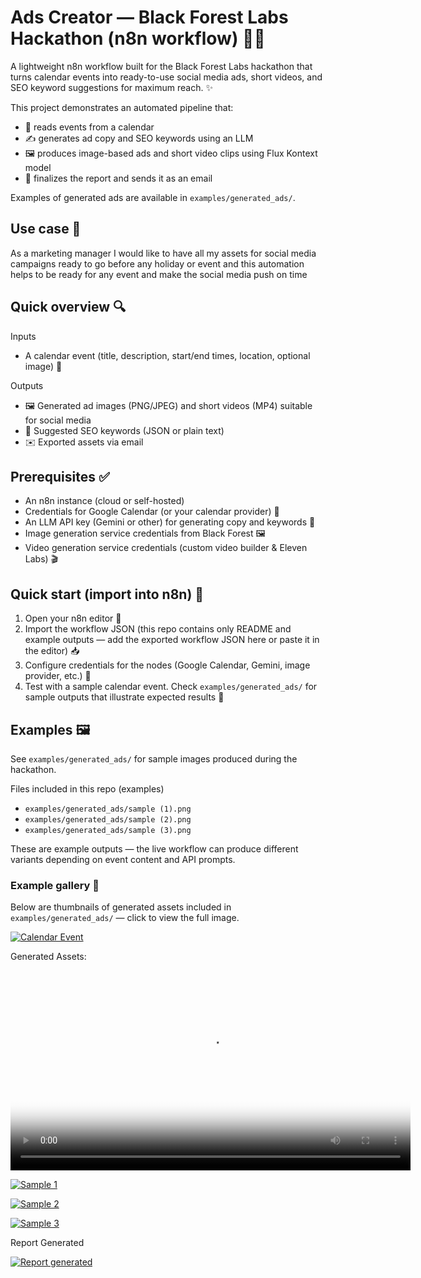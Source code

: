 # Ads Creator — Black Forest Labs Hackathon (n8n workflow) 🚀🎨

A lightweight n8n workflow built for the Black Forest Labs hackathon that turns calendar events into ready-to-use social media ads, short videos, and SEO keyword suggestions for maximum reach. ✨

This project demonstrates an automated pipeline that:

- 📅 reads events from a calendar
- ✍️ generates ad copy and SEO keywords using an LLM
- 🖼️ produces image-based ads and short video clips using Flux Kontext model
- 📧 finalizes the report and sends it as an email

Examples of generated ads are available in `examples/generated_ads/`.

## Use case 🌟

As a marketing manager I would like to have all my assets for social media campaigns ready to go before any holiday or event and this automation helps to be ready for any event and make the social media push on time

## Quick overview 🔍

Inputs

- A calendar event (title, description, start/end times, location, optional image) 📆

Outputs

- 🖼️ Generated ad images (PNG/JPEG) and short videos (MP4) suitable for social media
- 🔑 Suggested SEO keywords (JSON or plain text)
- ✉️ Exported assets via email

## Prerequisites ✅

- An n8n instance (cloud or self-hosted)
- Credentials for Google Calendar (or your calendar provider) 🔐
- An LLM API key (Gemini or other) for generating copy and keywords 🧠
- Image generation service credentials from Black Forest 🖼️
- Video generation service credentials (custom video builder & Eleven Labs) 🎬

## Quick start (import into n8n) 🚀

1. Open your n8n editor 🧰
2. Import the workflow JSON (this repo contains only README and example outputs — add the exported workflow JSON here or paste it in the editor) 📥
3. Configure credentials for the nodes (Google Calendar, Gemini, image provider, etc.) 🔧
4. Test with a sample calendar event. Check `examples/generated_ads/` for sample outputs that illustrate expected results 👀

## Examples 🖼️

See `examples/generated_ads/` for sample images produced during the hackathon.

Files included in this repo (examples)

- `examples/generated_ads/sample (1).png`
- `examples/generated_ads/sample (2).png`
- `examples/generated_ads/sample (3).png`

These are example outputs — the live workflow can produce different variants depending on event content and API prompts.

### Example gallery 🌟

Below are thumbnails of generated assets included in `examples/generated_ads/` — click to view the full image.

[![Calendar Event](examples/calendar_event/image.png)](<examples/generated_ads/sample%20(1).png>)

Generated Assets:

<video controls width="640" poster="examples/generated_ads/image.png">
  <source src="examples/generated_ads/stitched.mp4" type="video/mp4">
  Your browser does not support the video tag. Download the video: [stitched.mp4](examples/generated_ads/stitched.mp4)
</video>

[![Sample 1](<examples/generated_ads/sample%20(1).png>)](<examples/generated_ads/sample%20(1).png>)

[![Sample 2](<examples/generated_ads/sample%20(2).png>)](<examples/generated_ads/sample%20(2).png>)

[![Sample 3](<examples/generated_ads/sample%20(3).png>)](<examples/generated_ads/sample%20(3).png>)

Report Generated

[![Report generated](examples/report/image.png)](examples/report/image.png)
